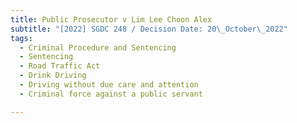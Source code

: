 ```yaml
---
title: Public Prosecutor v Lim Lee Choon Alex
subtitle: "[2022] SGDC 248 / Decision Date: 20\_October\_2022"
tags:
  - Criminal Procedure and Sentencing
  - Sentencing
  - Road Traffic Act
  - Drink Driving
  - Driving without due care and attention
  - Criminal force against a public servant

---
```

